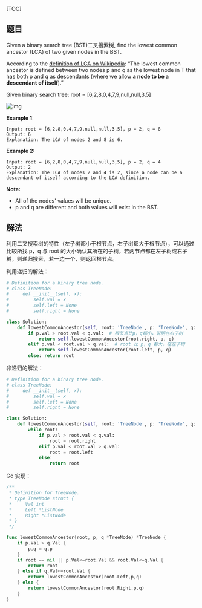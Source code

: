 [TOC]

## 题目

Given a binary search tree (BST)二叉搜索树, find the lowest common ancestor (LCA) of two given nodes in the BST.

According to the [definition of LCA on Wikipedia](https://en.wikipedia.org/wiki/Lowest_common_ancestor): “The lowest common ancestor is defined between two nodes p and q as the lowest node in T that has both p and q as descendants (where we allow **a node to be a descendant of itself**).”

Given binary search tree:  root = [6,2,8,0,4,7,9,null,null,3,5]

![img](https://assets.leetcode.com/uploads/2018/12/14/binarysearchtree_improved.png)





**Example 1:**

```
Input: root = [6,2,8,0,4,7,9,null,null,3,5], p = 2, q = 8
Output: 6
Explanation: The LCA of nodes 2 and 8 is 6.
```

**Example 2:**

```
Input: root = [6,2,8,0,4,7,9,null,null,3,5], p = 2, q = 4
Output: 2
Explanation: The LCA of nodes 2 and 4 is 2, since a node can be a descendant of itself according to the LCA definition.
```

 

**Note:**

- All of the nodes' values will be unique.
- p and q are different and both values will exist in the BST.



## 解法

利用二叉搜索树的特性（左子树都小于根节点，右子树都大于根节点），可以通过比较所找 p，q 与 root 的大小确认其所在的子树，若两节点都在左子树或右子树，则递归搜索，若一边一个，则返回根节点。

利用递归的解法：

```python
# Definition for a binary tree node.
# class TreeNode:
#     def __init__(self, x):
#         self.val = x
#         self.left = None
#         self.right = None

class Solution:
    def lowestCommonAncestor(self, root: 'TreeNode', p: 'TreeNode', q: 'TreeNode') -> 'TreeNode':
        if p.val > root.val < q.val:  # 根节点比p，q都小，说明在右子树
            return self.lowestCommonAncestor(root.right, p, q)
        elif p.val < root.val > q.val:  # root 比 p，q 都大，在左子树
            return self.lowestCommonAncestor(root.left, p, q)
        else: return root
```



非递归的解法：

```python
# Definition for a binary tree node.
# class TreeNode:
#     def __init__(self, x):
#         self.val = x
#         self.left = None
#         self.right = None

class Solution:
    def lowestCommonAncestor(self, root: 'TreeNode', p: 'TreeNode', q: 'TreeNode') -> 'TreeNode':
        while root:
            if p.val > root.val < q.val:
                root = root.right
            elif p.val < root.val > q.val:
                root = root.left
            else:
                return root
```



Go 实现：

```go
/**
 * Definition for TreeNode.
 * type TreeNode struct {
 *     Val int
 *     Left *ListNode
 *     Right *ListNode
 * }
 */

func lowestCommonAncestor(root, p, q *TreeNode) *TreeNode {
    if p.Val > q.Val {
        p,q = q,p
    }
    if root == nil || p.Val<=root.Val && root.Val<=q.Val {
        return root
    } else if q.Val<=root.Val {
        return lowestCommonAncestor(root.Left,p,q)
    } else {
        return lowestCommonAncestor(root.Right,p,q)
    }
}
```



